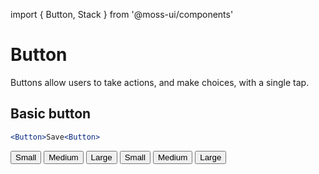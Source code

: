 import { Button, Stack } from '@moss-ui/components'

# Button
Buttons allow users to take actions, and make choices, with a single tap.

## Basic button
```jsx
<Button>Save<Button>
```

<Stack gap={16} direction='row'>
    <Stack gap={8}>
        <Button size='small'>Small</Button>
        <Button size='medium'>Medium</Button>
        <Button size='large'>Large</Button>
    </Stack>
    <Stack gap={8} mt={24}>
        <Button size='small' variant='secondary'>Small</Button>
        <Button size='medium' variant='secondary'>Medium</Button>
        <Button size='large' variant='secondary'>Large</Button>
    </Stack>
</Stack>